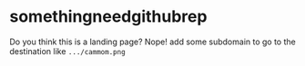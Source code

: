 # somethingneedgithubrep
Do you think this is a landing page? Nope!
add some subdomain to go to the destination like `.../cammom.png`
